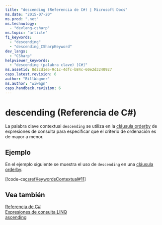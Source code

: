 ```yaml
---
title: "descending (Referencia de C#) | Microsoft Docs"
ms.date: "2015-07-20"
ms.prod: ".net"
ms.technology: 
  - "devlang-csharp"
ms.topic: "article"
f1_keywords: 
  - "descending"
  - "descending_CSharpKeyword"
dev_langs: 
  - "CSharp"
helpviewer_keywords: 
  - "descending (palabra clave) [C#]"
ms.assetid: 8d2cd1e5-9c1c-4dfc-b84c-60e2d3240927
caps.latest.revision: 6
author: "BillWagner"
ms.author: "wiwagn"
caps.handback.revision: 6
---
```

# descending (Referencia de C#)
La palabra clave contextual `descending` se utiliza en la [cláusula orderby](../../../csharp/language-reference/keywords/orderby-clause.md) de expresiones de consulta para especificar que el criterio de ordenación es de mayor a menor.  
  
## Ejemplo  
 En el ejemplo siguiente se muestra el uso de `descending` en una [cláusula orderby](../../../csharp/language-reference/keywords/orderby-clause.md).  
  
 [!code-cs[csrefKeywordsContextual#11](../../../csharp/language-reference/keywords/codesnippet/csharp/descending_1.cs)]  
  
## Vea también  
 [Referencia de C\#](../../../csharp/language-reference/index.md)   
 [Expresiones de consulta LINQ](../../../csharp/programming-guide/linq-query-expressions/index.md)   
 [ascending](../../../csharp/language-reference/keywords/ascending.md)